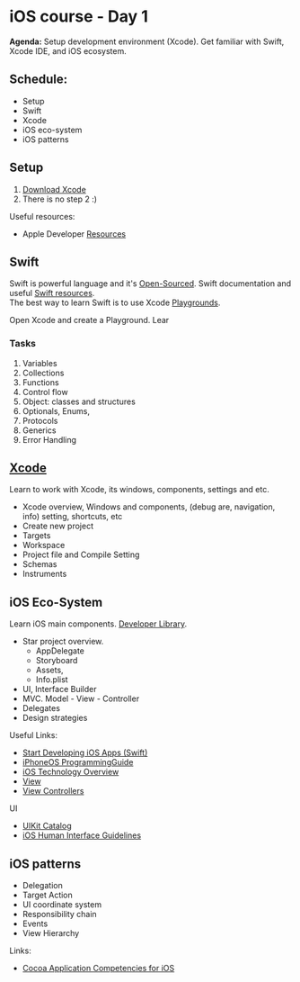 # iOS course - Day 1 
**Agenda:** Setup development environment (Xcode). Get familiar with Swift, Xcode IDE, and iOS ecosystem. 

## Schedule:  

* Setup
* Swift
* Xcode
* iOS eco-system
* iOS patterns

## Setup

1. [Download Xcode](https://developer.apple.com/xcode/)
2. There is no step 2 :)

Useful resources: 

* Apple Developer [Resources](https://developer.apple.com/resources/) 

## Swift
Swift is powerful language and it's [Open-Sourced](https://swift.org). Swift documentation and useful [Swift resources](https://developer.apple.com/swift/resources/).  
The best way to learn Swift is to use Xcode [Playgrounds](https://developer.apple.com/library/ios/recipes/Playground_Help/Chapters/AboutPlaygrounds.html). 

Open Xcode and create a Playground.
Lear
### Tasks

 1. Variables
 2. Collections
 2. Functions
 2. Control flow
 3. Object: classes and structures
 4. Optionals, Enums, 
 4. Protocols
 5. Generics
 6. Error Handling

## [Xcode](https://developer.apple.com/library/ios/documentation/ToolsLanguages/Conceptual/Xcode_Overview/index.html#//apple_ref/doc/uid/TP40010215)
Learn to work with Xcode, its windows, components, settings and etc.

* Xcode overview, Windows and components, (debug are, navigation, info) setting, shortcuts, etc 
* Create new project
* Targets
* Workspace
* Project file and Compile Setting
* Schemas
* Instruments


## iOS Eco-System
Learn iOS main components. [Developer Library](https://developer.apple.com/library/ios/navigation/).  

* Star project overview. 
  * AppDelegate
  * Storyboard 
  * Assets,
  * Info.plist
* UI, Interface Builder 
* MVC. Model - View - Controller
* Delegates
* Design strategies

Useful Links: 

* [Start Developing iOS Apps (Swift)](https://developer.apple.com/library/ios/referencelibrary/GettingStarted/DevelopiOSAppsSwift/index.html#//apple_ref/doc/uid/TP40015214)
* [iPhoneOS ProgrammingGuide](https://developer.apple.com/library/ios/documentation/iPhone/Conceptual/iPhoneOSProgrammingGuide/Introduction/Introduction.html#//apple_ref/doc/uid/TP40007072) 
* [iOS Technology Overview](https://developer.apple.com/library/ios/documentation/Miscellaneous/Conceptual/iPhoneOSTechOverview/Introduction/Introduction.html#//apple_ref/doc/uid/TP40007898)
* [View](https://developer.apple.com/library/ios/documentation/WindowsViews/Conceptual/ViewPG_iPhoneOS/Introduction/Introduction.html#//apple_ref/doc/uid/TP40009503)
* [View Controllers](https://developer.apple.com/library/ios/featuredarticles/ViewControllerPGforiPhoneOS/index.html#//apple_ref/doc/uid/TP40007457)

UI
  
* [UIKit Catalog](https://developer.apple.com/library/ios/documentation/UserExperience/Conceptual/UIKitUICatalog/index.html#//apple_ref/doc/uid/TP40012857) 
* [iOS Human Interface Guidelines](https://developer.apple.com/library/ios/documentation/UserExperience/Conceptual/MobileHIG/index.html#//apple_ref/doc/uid/TP40006556) 



## iOS patterns
* Delegation
* Target Action
* UI coordinate system
* Responsibility chain
* Events
* View Hierarchy 

Links: 

* [Cocoa Application Competencies for iOS](https://developer.apple.com/library/ios/documentation/General/Conceptual/Devpedia-CocoaApp/Animation.html)
